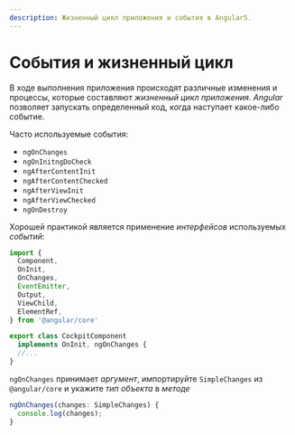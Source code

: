 ```yaml
---
description: Жизненный цикл приложения и события в Angular5.
---
```


# События и жизненный цикл

В ходе выполнения приложения происходят различные изменения и процессы, которые составляют _жизненный цикл приложения_. _Angular_ позволяет запускать определенный код, когда наступает какое-либо событие.

Часто используемые события:

- `ngOnChanges`
- `ngOnInitngDoCheck`
- `ngAfterContentInit`
- `ngAfterContentChecked`
- `ngAfterViewInit`
- `ngAfterViewChecked`
- `ngOnDestroy`

Хорошей практикой является применение _интерфейсов_ используемых _событий_:

```typescript
import {
  Component,
  OnInit,
  OnChanges,
  EventEmitter,
  Output,
  ViewChild,
  ElementRef,
} from '@angular/core'

export class CockpitComponent
  implements OnInit, ngOnChanges {
  //...
}
```

`ngOnChanges` принимает _аргумент_, импортируйте `SimpleChanges` из `@angular/core` и укажите _тип объекта_ в _методе_

```typescript
ngOnChanges(changes: SimpleChanges) {
  console.log(changes);
}
```
